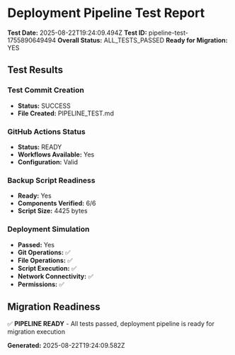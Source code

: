 # Deployment Pipeline Test Report

**Test Date:** 2025-08-22T19:24:09.494Z
**Test ID:** pipeline-test-1755890649494
**Overall Status:** ALL_TESTS_PASSED
**Ready for Migration:** YES

## Test Results

### Test Commit Creation
- **Status:** SUCCESS
- **File Created:** PIPELINE_TEST.md

### GitHub Actions Status
- **Status:** READY
- **Workflows Available:** Yes
- **Configuration:** Valid

### Backup Script Readiness
- **Ready:** Yes
- **Components Verified:** 6/6
- **Script Size:** 4425 bytes

### Deployment Simulation
- **Passed:** Yes
- **Git Operations:** ✅
- **File Operations:** ✅
- **Script Execution:** ✅
- **Network Connectivity:** ✅
- **Permissions:** ✅

## Migration Readiness
✅ **PIPELINE READY** - All tests passed, deployment pipeline is ready for migration execution

**Generated:** 2025-08-22T19:24:09.582Z
